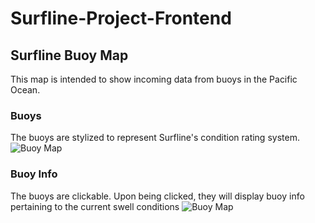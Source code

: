 # Surfline-Project-Frontend

## Surfline Buoy Map

This map is intended to show incoming data from buoys in the Pacific Ocean. 

### Buoys
The buoys are stylized to represent Surfline's condition rating system.
![Buoy Map](https://user-images.githubusercontent.com/25868208/44733668-0df91e80-aab6-11e8-91ef-842798833231.png)

### Buoy Info
The buoys are clickable. Upon being clicked, they will display buoy info pertaining to the current swell conditions
![Buoy Map](https://user-images.githubusercontent.com/25868208/44733668-0df91e80-aab6-11e8-91ef-842798833231.png)
